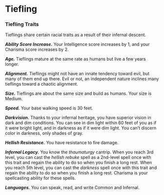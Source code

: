 # Tiefling

### Tiefling Traits

Tieflings share certain racial traits as a result of their infernal descent.

***Ability Score Increase.*** Your Intelligence score increases by 1, and your Charisma score increases by 2.

***Age.*** Tieflings mature at the same rate as humans but live a few years longer.

***Alignment.*** Tieflings might not have an innate tendency toward evil, but many of them end up there. Evil or not, an independent nature inclines many tieflings toward a chaotic alignment.

***Size.*** Tieflings are about the same size and build as humans. Your size is Medium.

***Speed.*** Your base walking speed is 30 feet.

***Darkvision.*** Thanks to your infernal heritage, you have superior vision in dark and dim conditions. You can see in dim light within 60 feet of you as if it were bright light, and in darkness as if it were dim light. You can’t discern color in darkness, only shades of gray.

***Hellish Resistance.*** You have resistance to fire damage.

***Infernal Legacy.*** You know the *thaumaturgy* cantrip. When you reach 3rd level, you can cast the *hellish rebuke* spell as a 2nd-level spell once with this trait and regain the ability to do so when you finish a long rest. When you reach 5th level, you can cast the *darkness* spell once with this trait and regain the ability to do so when you finish a long rest. Charisma is your spellcasting ability for these spells.

***Languages.*** You can speak, read, and write Common and Infernal.